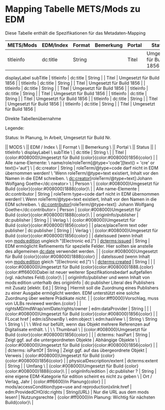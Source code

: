 # Mapping Tabelle METS/Mods zu EDM

Diese Tabelle enthält die Spezifikationen für das Metadaten-Mapping


| METS/Mods | EDM/Index | Format | Bemerkung | Portal | Status |
| --------- | --------- | ------ | --------- | ------ | ------ |
| titleinfo | dc:title  | String |           | Titel  | Umgesetzt für Build 1856 | 
  displayLabel
  subTitle
| titleinfo | dc:title  | String |           | Titel  | Umgesetzt für Build 1856 | 
| titleinfo | dc:title  | String |           | Titel  | Umgesetzt für Build 1856 | 
| titleinfo | dc:title  | String |           | Titel  | Umgesetzt für Build 1856 | 
| titleinfo | dc:title  | String |           | Titel  | Umgesetzt für Build 1856 | 
| titleinfo | dc:title  | String |           | Titel  | Umgesetzt für Build 1856 | 
| titleinfo | dc:title  | String |           | Titel  | Umgesetzt für Build 1856 | 
| titleinfo | dc:title  | String |           | Titel  | Umgesetzt für Build 1856 | 


Direkte Tabellenübernahme

Legende:

Status: In Planung, In Arbeit, Umgesetzt für Build Nr.

|| MODS \\ || EDM / Index \\ || Format \\ || Bemerkung \\ || Portal \\ || Status ||
| titleInfo \\
displayLabel \\
subTitle \\ | dc:title | String \\ | | Titel | {color:#008000}Umgesetzt für Build&nbsp;{color}{color:#008000}1856{color} |
| Alle name-Elemente: \\
name/role/roleTerm\[@type='code'\]\[text() = 'cre' or text()='aut'\] \\ | dc:creator | String | roleTerm/@type=code darf nicht in EDM übernommen werden\! \\
'Wenn roleTerm/@type=text existiert, Inhalt vor den Namen in die EDM schreiben. \\
<dc:creator>\[roleTerm/@type=text\]:Johann Wolfgang Goethe</dc:creator> \\ | Person \\ | {color:#008000}Umgesetzt für Build&nbsp;{color}{color:#008000}1888{color}\\ |
| Alle name-Elemente | dc:contributor | String | roleTerm type=code darf nicht in EDM übernommen werden\! \\
Wenn roleTerm/@type=text existiert, Inhalt vor den Namen in die EDM schreiben. \\
<dc:contributor>\[roleTerm/@type=text\]: Johann Wolfgang Goethe</dc:contributor> | Person | {color:#008000}Umgesetzt für Build&nbsp;{color}{color:#008000}1888{color}\\ |
| originInfo/publisher | dc:publisher | String | | Verlag \\ | {color:#008000}Umgesetzt für Build&nbsp;{color}{color:#008000}1856{color} |
| place/placeTerm text oder publisher | dc:publisher | String | | Verlag \\ | {color:#008000}Umgesetzt für Build&nbsp;{color}{color:#008000}1856{color} |
| dateIssued (wenn Inhalt von&nbsp;<mods:edition> ungleich "\[Electronic&nbsp;ed.\]") | <dcterms:issued> | String | EDM ermöglicht Refinements für spezielle Felder. Hier sollten sie anstelle des allgemeinen <dc:date> verwendet werden. | | {color:#008000}Umgesetzt für Build&nbsp;{color}{color:#008000}1888{color} |
| dateIssued (wenn Inhalt von&nbsp;<mods:edition> gleich "\[Electronic&nbsp;ed.\]") \\ | <dcterms:created> | String | | | {color:#008000}Umgesetzt für Build&nbsp;{color}{color:#008000}1888.{color} {color:#ff6600}Dabei ist neuer weiterer Spezifikationsbedarf aufgefallen (vgl. nächstes Feld).{color}\\ |
| originInfo/publisher und wenn Inhalt von mods:edition unterhalb des originInfo | dc:publisher Literal des Publishers mit Zusatz ﻿﻿\[elektr. Ed.\] | String | Hiermit soll die Zuordnung eines Publishers zu einer Ausgabe ermöglicht werden. EDM unterstützt eine solche Zuordnung über weitere Prädikate *nicht.* | | {color:#ff0000}Vorschlag, muss von ULBs reviewed werden.{color} |
| rightsMD/mdWrap/xmlDate/rights/owner | edm:dataProvider | String | | | {color:#008000}Umgesetzt für Build&nbsp;{color}{color:#008000}1856{color} |
| FLocat href | edm:isShownBy \\
edm:object \\
edm:hasView \\ | String \\
String \\
String \\ | \\
\\
Wird nur befüllt, wenn das Objekt mehrere Referenzen auf Digitalisate enthält. \\ | \\
\\
Thumbnail \\ | {color:#008000}Umgesetzt für Build&nbsp;{color}{color:#008000}1856{color} |
| | dcterms: hasPart | String | Zeigt ggf. auf die untergeordneten Objekte | Abhängige Objekte \\ | {color:#008000}Umgesetzt für Build&nbsp;{color}{color:#008000}1856{color} |
| | dcterms: isPartOf | String | Zeigt ggf. auf das übergeordnete Objekt | Verweis | {color:#008000}Umgesetzt für Build&nbsp;{color}{color:#008000}1856{color} |
| physicalDescription/extent | dcterms:extent | String | | Umfang \\ | {color:#008000}Umgesetzt für Build&nbsp;{color}{color:#008000}1888{color}\\ |
| originInfo/edition | dc:publisher ? | String | eine eigene EDM-Kategorie für edition scheint es nicht zu geben \\ | Ort / Verlag, Jahr | {color:#ff6600}In Planung{color} |
| mods/accessCondition(type=use and reproduction)xlink:href | edm:ProvidedCHO/dc:rights | String(URL) | Nur die URL aus dem mods lesen\! | Nutzungsrechte | {color:#ff0000}In Planung: Wichtig für nächsten Build{color}\\ | 

